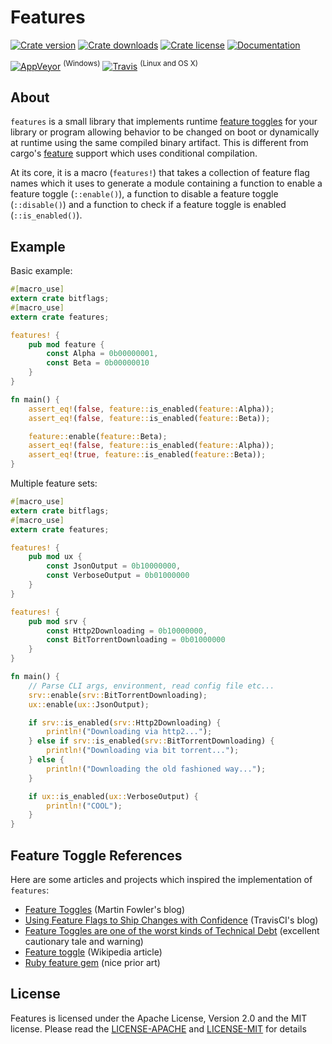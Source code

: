 # Features

[![Crate version](https://img.shields.io/crates/v/features.svg)][crate]
[![Crate downloads](https://img.shields.io/crates/d/features.svg)][crate]
[![Crate license](https://img.shields.io/crates/l/features.svg)][github]
[![Documentation](https://img.shields.io/badge/documentation-docs.rs-df3600.svg?style=flat-square)][docs]

[![AppVeyor](https://img.shields.io/appveyor/ci/fnichol/features-rs.svg)][build-windows] <sup>(Windows)</sup>
[![Travis](https://img.shields.io/travis/fnichol/features-rs.svg)][build-unix] <sup>(Linux and OS X)</sup>

[build-unix]: https://travis-ci.org/fnichol/features-rs
[build-windows]: https://ci.appveyor.com/project/fnichol/features-rs
[crate]: https://crates.io/crates/features
[docs]: https://docs.rs/features
[github]: https://github.com/fnichol/features-rs
[lic-apachev2]: https://github.com/fnichol/features-rs/blob/master/LICENSE-APACHE
[lic-mit]: https://github.com/fnichol/features-rs/blob/master/LICENSE-MIT

## About

`features` is a small library that implements runtime [feature toggles][fowler_toggles] for
your library or program allowing behavior to be changed on boot or dynamically at runtime using
the same compiled binary artifact. This is different from cargo's [feature][cargo_feature]
support which uses conditional compilation.

At its core, it is a macro (`features!`) that takes a collection of feature flag names which it
uses to generate a module containing a function to enable a feature toggle (`::enable()`), a
function to disable a feature toggle (`::disable()`) and a function to check if a feature
toggle is enabled (`::is_enabled()`).

[fowler_toggles]: https://martinfowler.com/articles/feature-toggles.html
[cargo_feature]: http://doc.crates.io/manifest.html#the-features-section

## Example

Basic example:

```rust
#[macro_use]
extern crate bitflags;
#[macro_use]
extern crate features;

features! {
    pub mod feature {
        const Alpha = 0b00000001,
        const Beta = 0b00000010
    }
}

fn main() {
    assert_eq!(false, feature::is_enabled(feature::Alpha));
    assert_eq!(false, feature::is_enabled(feature::Beta));

    feature::enable(feature::Beta);
    assert_eq!(false, feature::is_enabled(feature::Alpha));
    assert_eq!(true, feature::is_enabled(feature::Beta));
}
```

Multiple feature sets:

```rust
#[macro_use]
extern crate bitflags;
#[macro_use]
extern crate features;

features! {
    pub mod ux {
        const JsonOutput = 0b10000000,
        const VerboseOutput = 0b01000000
    }
}

features! {
    pub mod srv {
        const Http2Downloading = 0b10000000,
        const BitTorrentDownloading = 0b01000000
    }
}

fn main() {
    // Parse CLI args, environment, read config file etc...
    srv::enable(srv::BitTorrentDownloading);
    ux::enable(ux::JsonOutput);

    if srv::is_enabled(srv::Http2Downloading) {
        println!("Downloading via http2...");
    } else if srv::is_enabled(srv::BitTorrentDownloading) {
        println!("Downloading via bit torrent...");
    } else {
        println!("Downloading the old fashioned way...");
    }

    if ux::is_enabled(ux::VerboseOutput) {
        println!("COOL");
    }
}
```

## Feature Toggle References

Here are some articles and projects which inspired the implementation of `features`:

* [Feature Toggles](https://martinfowler.com/articles/feature-toggles.html) (Martin Fowler's
blog)
* [Using Feature Flags to Ship Changes with
Confidence](https://blog.travis-ci.com/2014-03-04-use-feature-flags-to-ship-changes-with-confidence/)
(TravisCI's blog)
* [Feature Toggles are one of the worst kinds of Technical
Debt](http://swreflections.blogspot.ca/2014/08/feature-toggles-are-one-of-worst-kinds.html)
(excellent cautionary tale and warning)
* [Feature toggle](https://en.wikipedia.org/wiki/Feature_toggle) (Wikipedia article)
* [Ruby feature gem](https://github.com/mgsnova/feature) (nice prior art)

## License

Features is licensed under the Apache License, Version 2.0 and the MIT license. Please read the [LICENSE-APACHE] and [LICENSE-MIT] for details

[LICENSE-APACHE]: https://github.com/fnichol/features-rs/blob/master/LICENSE-MIT
[LICENSE-MIT]: https://github.com/fnichol/features-rs/blob/master/MIT-MIT
